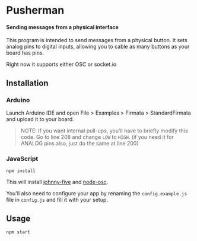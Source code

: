 # Pusherman

#### Sending messages from a physical interface

This program is intended to send messages from a physical button. It sets analog pins to digital inputs, allowing you to cable as many buttons as your board has pins.

Right now it supports either OSC or socket.io

## Installation

### Arduino
Launch Arduino IDE and open File > Examples > Firmata > StandardFirmata and upload it to your board.

> NOTE: If you want internal pull-ups, you'll have to briefly modify this code.
Go to line 208 and change `LOW` to `HIGH`. (if you need it for ANALOG pins also, just do the same at line 200)

### JavaScript

```
npm install
```

This will install [johnny-five](https://github.com/rwaldron/johnny-five/) and [node-osc](https://github.com/TheAlphaNerd/node-osc).

You'll also need to configure your app by renaming the `config.example.js` file in `config.js` and fill it with your setup.

## Usage

```
npm start
```
